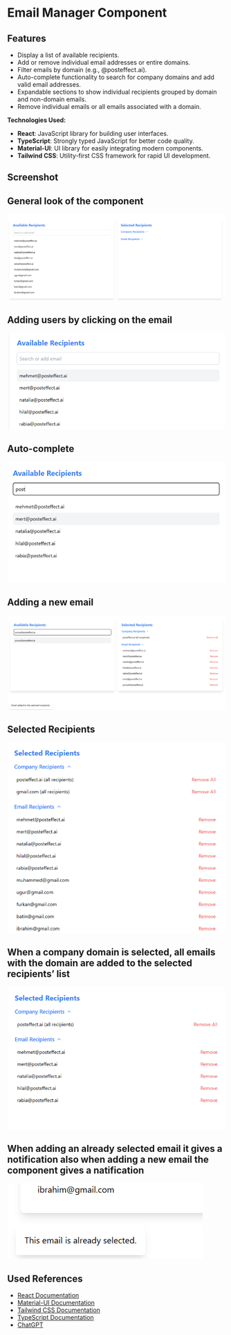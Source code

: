 <h1>Email Manager Component</h1>

## Features

<ul>
  <li>Display a list of available recipients.</li>
  <li>Add or remove individual email addresses or entire domains.</li>
  <li>Filter emails by domain (e.g., @posteffect.ai).</li>
  <li>Auto-complete functionality to search for company domains and add valid email addresses.</li>
  <li>Expandable sections to show individual recipients grouped by domain and non-domain emails.</li>
  <li>Remove individual emails or all emails associated with a domain.</li>
</ul>

**Technologies Used:**

- **React**: JavaScript library for building user interfaces.
- **TypeScript**: Strongly typed JavaScript for better code quality.
- **Material-UI**: UI library for easily integrating modern components.
- **Tailwind CSS**: Utility-first CSS framework for rapid UI development.

## Screenshot

<h2>General look of the component</h2>

![alt text](image.png)

<h2>Adding users by clicking on the email</h2>

![](image-1.png)

<h2>Auto-complete</h2>

![alt text](image-2.png)

<h2>Adding a new email</h2>

![alt text](image-6.png)

<h2>Selected Recipients</h2>

![alt text](image-3.png)

<h2>When a company domain is selected, all emails with the domain are added to the selected recipients’ list</h2>

![alt text](image-4.png)

<h2>When adding an already selected email it gives a notification also when adding a new email the component gives a natification</h2>

![alt text](image-5.png)

## Used References

- [React Documentation](https://react.dev/)
- [Material-UI Documentation](https://mui.com/)
- [Tailwind CSS Documentation](https://tailwindcss.com/docs/installation)
- [TypeScript Documentation](https://www.typescriptlang.org/docs/)
- [ChatGPT](https://chatgpt.com/)
